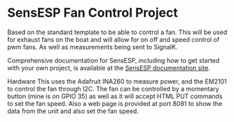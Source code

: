 # SensESP Fan Control Project

Based on the standard template to be able to control a fan.  This will be used for exhaust fans on the boat and will allow for on off and speed control of pwm fans.  As well as measurements being sent to SignalK.

Comprehensive documentation for SensESP, including how to get started with your own project, is available at the [SensESP documentation site](https://signalk.org/SensESP/).


Hardware
This uses the Adafruit INA260 to measure power, and the EM2101 to control the fan through I2C.
The fan can be controlled by a momentary button (mine is on GPIO  35) as well as it will accept HTML PUT commands to set the fan speed.  Also a web page is provided at port 8081 to show the data from the unit and also set the fan speed.

